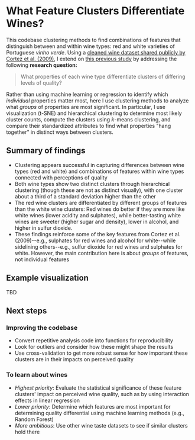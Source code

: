 # What Feature Clusters Differentiate Wines?

This codebase clustering methods to find combinations of features that distinguish between and within wine types: red and white varieties of Portuguese _vinho verde_. Using a [cleaned wine dataset shared publicly by Cortez et al. (2009)](https://www.kaggle.com/datasets/uciml/red-wine-quality-cortez-et-al-2009/), I extend on [this previous study](https://doi.org/10.1016/j.dss.2009.05.016) by addressing the following **research question:**

> What properties of each wine type differentiate clusters of differing levels of quality?

Rather than using machine learning or regression to identify which *individual* properties matter most, here I use clustering methods to analyze what *groups* of properties are most significant. In particular, I use visualization (t-SNE) and hierarchical clustering to determine most likely cluster counts, compute the clusters using *k*-means clustering, and compare their standardized attributes to find what properties "hang together" in distinct ways between clusters.


## Summary of findings

* Clustering appears successful in capturing differences between wine types (red and white) and combinations of features within wine types connected with perceptions of quality
* Both wine types show two distinct clusters through hierarchical clustering (though these are not as distinct visually), with one cluster about a third of a standard deviation higher than the other
* The red wine clusters are differentiated by different groups of features than the white wine clusters: Red wines do better if they are more like white wines (lower acidity and sulphates), while better-tasting white wines are sweeter (higher sugar and density), lower in alcohol, and higher in sulfur dioxide.
* These findings reinforce some of the key features from Cortez et al. (2009)--e.g., sulphates for red wines and alcohol for white--while sidelining others--e.g., sulfur dioxide for red wines and sulphates for white. However, the main contribution here is about _groups_ of features, not individual features


## Example visualization

TBD


## Next steps

### Improving the codebase

* Convert repetitive analysis code into functions for reproducibility
* Look for outliers and consider how these might shape the results
* Use cross-validation to get more robust sense for how important these clusters are in their impacts on perceived quality

### To learn about wines

* *Highest priority*: Evaluate the statistical significance of these feature clusters' impact on perceived wine quality, such as by using interaction effects in linear regression
* *Lower priority*: Determine which features are most important for determining quality differential using machine learning methods (e.g., Random Forest)
* *More ambitious*: Use other wine taste datasets to see if similar clusters hold there